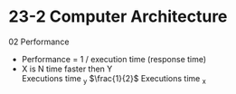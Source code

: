 # 23-2 Computer Architecture 
02 Performance

- Performance = 1 / execution time (response time)
- X is N time faster then Y <br>
  Executions time <sub>y</sub> $\frac{1}{2}$ Executions time <sub>x</sub>



